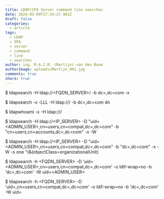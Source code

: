 ```yaml
---
title: LDAP/IPA Server command line searches
date: 2024-03-09T17:34:27.901Z
draft: false
categories:
  - article
tags:
  - LDAP
  - IPA
  - server
  - command
  - line
  - searches
author: ing. M.A.C.M. (Martijn) van den Boom
authorImage: uploads/Martijn_001.jpg
comments: true
share: true
---
```

$ ldapsearch -H ldap://<FQDN_SERVER>/ -b dc=<NETWORK>,dc=com -x

$ ldapsearch -x -LLL -H ldap:/// -b dc=<NETWORK>,dc=com dn

$ ldapwhoami -x -H ldap:///

$ ldapsearch -H ldap://<IP_SERVER> -D "uid=<ADMIN_USER>,cn=users,cn=compat,dc=<NETWORK>,dc=com" -b "cn=users,cn=accounts,dc=<NETWORK>,dc=com" -x -W

$ ldapsearch -H ldap://<IP_SERVER> -D "uid=<ADMIN_USER>,cn=users,cn=compat,dc=<NETWORK>,dc=com" -b "dc=<NETWORK>,dc=com" -x -W -s one "(&(objectClass=organizationalUnit)



$ ldapsearch -h <FQDN_SERVER> -D 'uid=<ADMIN_USER>,cn=users,cn=compat,dc=<NETWORK>,dc=com' -o ldif-wrap=no -b 'dc=<NETWORK>,dc=com' -W uid=<ADMIN_USER>



$ ldapsearch -h <FQDN_SERVER> -D 'uid=<USER>,cn=users,cn=compat,dc=<NETWORK>,dc=com' -o ldif-wrap=no -b 'dc=<NETWORK>,dc=com' -W uid=<USER>